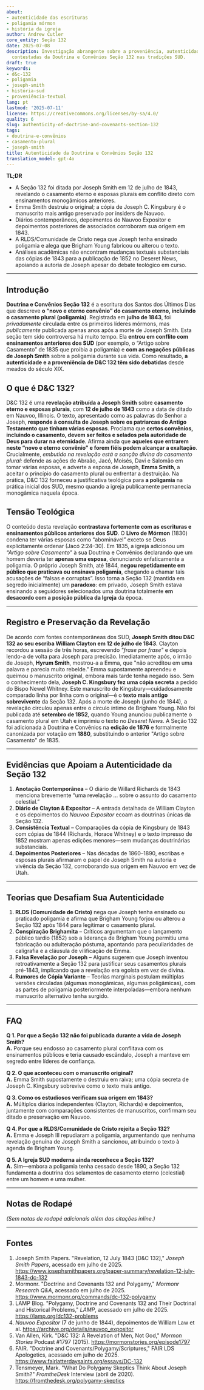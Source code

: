 ```yaml
---
about:
- autenticidade das escrituras
- poligamia mórmon
- história da igreja
author: Andrew Cutler
core_entity: Seção 132
date: 2025-07-08
description: Investigação abrangente sobre a proveniência, autenticidade e origens
  contestadas da Doutrina e Convênios Seção 132 nas tradições SUD.
draft: true
keywords:
- d&c-132
- poligamia
- joseph-smith
- história-sud
- proveniência-textual
lang: pt
lastmod: '2025-07-11'
license: https://creativecommons.org/licenses/by-sa/4.0/
quality: 6
slug: authenticity-of-doctrine-and-covenants-section-132
tags:
- doutrina-e-convênios
- casamento-plural
- joseph-smith
title: Autenticidade da Doutrina e Convênios Seção 132
translation_model: gpt-4o
---
```


**TL;DR** <!-- ≤ 100 words, 3–7 bullets -->

- A Seção 132 foi ditada por Joseph Smith em 12 de julho de 1843, revelando o casamento eterno e esposas plurais em conflito direto com ensinamentos monogâmicos anteriores.
- Emma Smith destruiu o original; a cópia de Joseph C. Kingsbury é o manuscrito mais antigo preservado por insiders de Nauvoo.
- Diários contemporâneos, depoimentos do Nauvoo Expositor e depoimentos posteriores de associados corroboram sua origem em 1843.
- A RLDS/Comunidade de Cristo nega que Joseph tenha ensinado poligamia e alega que Brigham Young fabricou ou alterou o texto.
- Análises acadêmicas não encontram mudanças textuais substanciais das cópias de 1843 para a publicação de 1852 no Deseret News, apoiando a autoria de Joseph apesar do debate teológico em curso.

---

## Introdução

**Doutrina e Convênios Seção 132** é a escritura dos Santos dos Últimos Dias que descreve **o “novo e eterno convênio” do casamento eterno, incluindo o casamento plural (poligamia)**. Registrada em **julho de 1843**, foi *privadamente* circulada entre os primeiros líderes mórmons, mas *publicamente* publicada apenas anos após a morte de Joseph Smith. Esta seção tem sido controversa há muito tempo. Ela **entrou em conflito com ensinamentos anteriores dos SUD** (por exemplo, o “Artigo sobre Casamento” de 1835 que proibia a poligamia) e **com as negações públicas de Joseph Smith** sobre a poligamia durante sua vida. Como resultado, **a autenticidade e a proveniência de D&C 132 têm sido debatidas** desde meados do século XIX.

## O que é D&C 132?

D&C 132 é uma **revelação atribuída a Joseph Smith** sobre **casamento eterno e esposas plurais**, com **12 de julho de 1843** como a data de ditado em Nauvoo, Illinois. O texto, apresentado como as palavras do Senhor a Joseph, **responde à consulta de Joseph sobre os patriarcas do Antigo Testamento que tinham várias esposas**. Proclama que **certos convênios, incluindo o casamento, devem ser feitos e selados pela autoridade de Deus para durar na eternidade**. Afirma ainda que **aqueles que entrarem neste “novo e eterno convênio” e forem fiéis podem alcançar a exaltação**. Crucialmente, *embutido na revelação está a sanção divina do casamento plural:* defende as ações de Abraão, Jacó, Moisés, Davi e Salomão em tomar várias esposas, e adverte a esposa de Joseph, **Emma Smith**, a aceitar o princípio do casamento plural ou enfrentar a destruição. Na prática, D&C 132 forneceu a justificativa teológica para **a poligamia** na prática inicial dos SUD, mesmo quando a igreja publicamente permanecia monogâmica naquela época.

## Tensão Teológica

O conteúdo desta revelação **contrastava fortemente com as escrituras e ensinamentos públicos anteriores dos SUD**. O **Livro de Mórmon** (1830) condena ter várias esposas como “abominável” exceto se Deus explicitamente ordenar (Jacó 2:24–30). Em 1835, a igreja adicionou um *“Artigo sobre Casamento”* à sua Doutrina e Convênios declarando que um homem deveria ter **apenas uma esposa**, denunciando enfaticamente a poligamia. O próprio Joseph Smith, até 1844, **negou repetidamente em público que praticava ou ensinava poligamia**, chegando a chamar tais acusações de “falsas e corruptas”. Isso torna a Seção 132 (mantida em segredo inicialmente) um **paradoxo**: em privado, Joseph Smith estava ensinando a seguidores selecionados uma doutrina totalmente **em desacordo com a posição pública da Igreja** da época.

---

## Registro e Preservação da Revelação

De acordo com fontes contemporâneas dos SUD, **Joseph Smith ditou D&C 132 ao seu escriba William Clayton em 12 de julho de 1843**. Clayton recordou a sessão de três horas, escrevendo *"frase por frase"* e depois lendo-a de volta para Joseph para precisão. Imediatamente após, o irmão de Joseph, **Hyrum Smith**, mostrou-a a Emma, que "não acreditou em uma palavra e parecia muito rebelde." Emma supostamente apreendeu e queimou o manuscrito original, embora mais tarde tenha negado isso. Sem o conhecimento dela, **Joseph C. Kingsbury fez uma cópia secreta** a pedido do Bispo Newel Whitney. Este manuscrito de Kingsbury—cuidadosamente comparado linha por linha com o original—é o **texto mais antigo sobrevivente** da Seção 132. Após a morte de Joseph (junho de 1844), a revelação circulou apenas entre o círculo íntimo de Brigham Young. Não foi publicada até **setembro de 1852**, quando Young anunciou publicamente o casamento plural em Utah e imprimiu o texto no *Deseret News*. A Seção 132 foi adicionada à Doutrina e Convênios na **edição de 1876** e formalmente canonizada por votação em **1880**, substituindo o anterior "Artigo sobre Casamento" de 1835.

---

## Evidências que Apoiam a Autenticidade da Seção 132

1. **Anotação Contemporânea** – O diário de Willard Richards de 1843 menciona brevemente “uma revelação ... sobre o assunto do casamento celestial.”  
2. **Diário de Clayton & Expositor** – A entrada detalhada de William Clayton e os depoimentos do *Nauvoo Expositor* ecoam as doutrinas únicas da Seção 132.  
3. **Consistência Textual** – Comparações da cópia de Kingsbury de 1843 com cópias de 1844 (Richards, Horace Whitney) e o texto impresso de 1852 mostram apenas edições menores—sem mudanças doutrinárias substanciais.  
4. **Depoimentos Posteriores** – Nas décadas de 1860–1890, escribas e esposas plurais afirmaram o papel de Joseph Smith na autoria e vivência da Seção 132, corroborando sua origem em Nauvoo em vez de Utah.

---

## Teorias que Desafiam Sua Autenticidade

1. **RLDS (Comunidade de Cristo)** nega que Joseph tenha ensinado ou praticado poligamia e afirma que Brigham Young forjou ou alterou a Seção 132 após 1844 para legitimar o casamento plural. 
2. **Conspiração Brighamita** – Críticos argumentam que o lançamento público tardio (1852) sob a liderança de Brigham Young permitiu uma fabricação ou adulteração póstuma, apontando para peculiaridades de caligrafia e a cláusula de vilificação de Emma. 
3. **Falsa Revelação por Joseph** – Alguns sugerem que Joseph inventou retroativamente a Seção 132 para justificar seus casamentos plurais pré-1843, implicando que a revelação era egoísta em vez de divina. 
4. **Rumores de Cópia Variante** – Teorias marginais postulam múltiplas versões circuladas (algumas monogâmicas, algumas poligâmicas), com as partes de poligamia posteriormente interpoladas—embora nenhum manuscrito alternativo tenha surgido.

---

## FAQ

**Q 1. Por que a Seção 132 não foi publicada durante a vida de Joseph Smith?**  
**A.** Porque seu endosso ao casamento plural conflitava com os ensinamentos públicos e teria causado escândalo, Joseph a manteve em segredo entre líderes de confiança.  

**Q 2. O que aconteceu com o manuscrito original?**  
**A.** Emma Smith supostamente o destruiu em raiva; uma cópia secreta de Joseph C. Kingsbury sobrevive como o texto mais antigo.  

**Q 3. Como os estudiosos verificam sua origem em 1843?**  
**A.** Múltiplos diários independentes (Clayton, Richards) e depoimentos, juntamente com comparações consistentes de manuscritos, confirmam seu ditado e preservação em Nauvoo.  

**Q 4. Por que a RLDS/Comunidade de Cristo rejeita a Seção 132?**  
**A.** Emma e Joseph III repudiaram a poligamia, argumentando que nenhuma revelação genuína de Joseph Smith a sancionou, atribuindo o texto à agenda de Brigham Young.  

**Q 5. A Igreja SUD moderna ainda reconhece a Seção 132?**  
**A.** Sim—embora a poligamia tenha cessado desde 1890, a Seção 132 fundamenta a doutrina dos selamentos de casamento eterno (celestial) entre um homem e uma mulher.

---

## Notas de Rodapé

*(Sem notas de rodapé adicionais além das citações inline.)*

---

## Fontes

1. Joseph Smith Papers. "Revelation, 12 July 1843 [D&C 132]," *Joseph Smith Papers*, acessado em julho de 2025. <https://www.josephsmithpapers.org/paper-summary/revelation-12-july-1843-dc-132> 
2. Mormonr. "Doctrine and Covenants 132 and Polygamy," *Mormonr Research Q&A*, acessado em julho de 2025. <https://www.mormonr.org/commands/dc-132-polygamy> 
3. LAMP Blog. "Polygamy, Doctrine and Covenants 132 and Their Doctrinal and Historical Problems," *LAMP*, acessado em julho de 2025. <https://lamp.org/dc132-problems> 
4. *Nauvoo Expositor* (7 de junho de 1844), depoimentos de William Law et al. <https://archive.org/details/nauvoo_expositor> 
5. Van Allen, Kirk. "D&C 132: A Revelation of Men, Not God," *Mormon Stories* Podcast #1797 (2015). <https://mormonstories.org/episode1797> 
6. FAIR. "Doctrine and Covenants/Polygamy/Scriptures," FAIR LDS Apologetics, acessado em julho de 2025. <https://www.fairlatterdaysaints.org/essays/DC-132> 
7. Tensmeyer, Mark. "What Do Polygamy Skeptics Think About Joseph Smith?" *FromtheDesk* Interview (abril de 2020). <https://fromthedesk.org/polygamy-skeptics>
